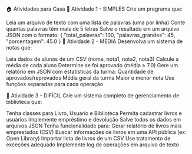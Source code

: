 🏠 Atividades para Casa
📝 Atividade 1 - SIMPLES
Crie um programa que:

Leia um arquivo de texto com uma lista de palavras (uma por linha)
Conte quantas palavras têm mais de 5 letras
Salve o resultado em um arquivo JSON com o formato:
{
    "total_palavras": 100,
    "palavras_grandes": 45,
    "porcentagem": 45.0
}
📝 Atividade 2 - MÉDIA
Desenvolva um sistema de notas que:

Leia dados de alunos de um CSV (nome, nota1, nota2, nota3)
Calcule a média de cada aluno
Determine se foi aprovado (média ≥ 7.0)
Gere um relatório em JSON com estatísticas da turma:
Quantidade de aprovados/reprovados
Média geral da turma
Maior e menor nota
Use funções separadas para cada operação

📝 Atividade 3 - DIFÍCIL
Crie um sistema completo de gerenciamento de biblioteca que:

Tenha classes para Livro, Usuario e Biblioteca
Permita cadastrar livros e usuários
Implemente empréstimo e devolução
Salve todos os dados em arquivos JSON
Tenha funcionalidade para:
Gerar relatório de livros mais emprestados (CSV)
Buscar informações de livros em uma API pública (ex: Open Library)
Importar lista de livros de um CSV
Use tratamento de exceções adequado
Implemente log de operações em arquivo de texto

